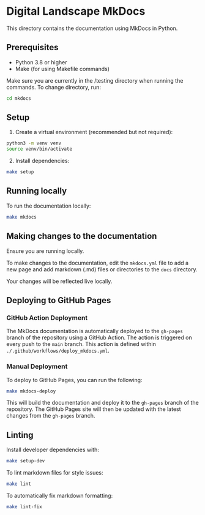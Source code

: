 # Digital Landscape MkDocs

This directory contains the documentation using MkDocs in Python.

## Prerequisites

- Python 3.8 or higher
- Make (for using Makefile commands)

Make sure you are currently in the /testing directory when running the commands. To change directory, run:

```bash
cd mkdocs
```

## Setup

1. Create a virtual environment (recommended but not required):
```bash
python3 -m venv venv
source venv/bin/activate
```

2. Install dependencies:
```bash
make setup
```

## Running locally

To run the documentation locally:
```bash
make mkdocs
```

## Making changes to the documentation

Ensure you are running locally.

To make changes to the documentation, edit the `mkdocs.yml` file to add a new page and add markdown (.md) files or directories to the `docs` directory.

Your changes will be reflected live locally.

## Deploying to GitHub Pages

### GitHub Action Deployment

The MkDocs documentation is automatically deployed to the `gh-pages` branch of the repository using a GitHub Action. The action is triggered on every push to the `main` branch. This action is defined within `./.github/workflows/deploy_mkdocs.yml`.

### Manual Deployment

To deploy to GitHub Pages, you can run the following:

```bash
make mkdocs-deploy
```

This will build the documentation and deploy it to the `gh-pages` branch of the repository.
The GitHub Pages site will then be updated with the latest changes from the `gh-pages` branch.

## Linting

Install developer dependencies with:

```bash
make setup-dev
```

To lint markdown files for style issues:

```bash
make lint
```

To automatically fix markdown formatting:

```bash
make lint-fix
```
